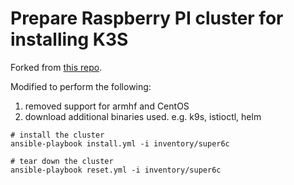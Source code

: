 # Prepare Raspberry PI cluster for installing K3S

Forked from [this repo](https://github.com/k3s-io/k3s-ansible).

Modified to perform the following:

1. removed support for armhf and CentOS
2. download additional binaries used. e.g. k9s, istioctl, helm


```
# install the cluster
ansible-playbook install.yml -i inventory/super6c

# tear down the cluster
ansible-playbook reset.yml -i inventory/super6c

```

